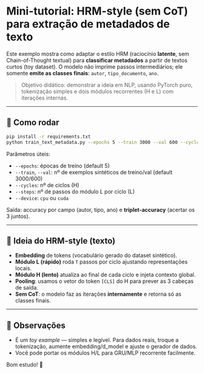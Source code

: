 # Mini-tutorial: HRM-style (sem CoT) para **extração de metadados de texto**

Este exemplo mostra como adaptar o estilo HRM (raciocínio **latente**, sem Chain-of-Thought textual)
para **classificar metadados** a partir de textos curtos (toy dataset). O modelo não imprime passos
intermediários; ele somente **emite as classes finais**: `autor`, `tipo_documento`, `ano`.

> Objetivo didático: demonstrar a ideia em NLP, usando PyTorch puro, tokenização simples e
> dois módulos recorrentes (H e L) com iterações internas.

---

## 🚀 Como rodar

```bash
pip install -r requirements.txt
python train_text_metadata.py --epochs 5 --train 3000 --val 600 --cycles 3 --steps 3
```

Parâmetros úteis:
- `--epochs`: épocas de treino (default 5)
- `--train`, `--val`: nº de exemplos sintéticos de treino/val (default 3000/600)
- `--cycles`: nº de ciclos (H)
- `--steps`: nº de passos do módulo L por ciclo (L)
- `--device`: `cpu` ou `cuda`

Saída: accuracy por campo (autor, tipo, ano) e **triplet-accuracy** (acertar os 3 juntos).

---

## 🧠 Ideia do HRM-style (texto)

- **Embedding** de tokens (vocabulário gerado do dataset sintético).
- **Módulo L (rápido)** roda `T` passos por ciclo ajustando representações locais.
- **Módulo H (lento)** atualiza ao final de cada ciclo e injeta contexto global.
- **Pooling**: usamos o vetor do token `[CLS]` do H para prever as 3 cabeças de saída.
- **Sem CoT**: o modelo faz as iterações **internamente** e retorna só as classes finais.

---

## 📎 Observações

- É um *toy example* — simples e legível. Para dados reais, troque a tokenização,
  aumente embedding/d_model e ajuste o gerador de dados.
- Você pode portar os módulos H/L para GRU/MLP recorrente facilmente.

Bom estudo! 🙂
